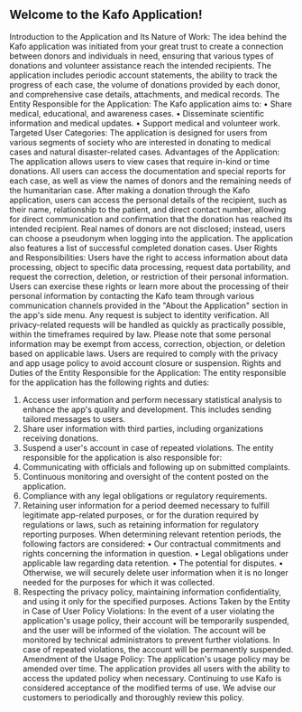 ## Welcome to the Kafo Application!
Introduction to the Application and Its Nature of Work:
The idea behind the Kafo application was initiated from your great trust to create a connection between donors and individuals in need, ensuring that various types of donations and volunteer assistance reach the intended recipients. The application includes periodic account statements, the ability to track the progress of each case, the volume of donations provided by each donor, and comprehensive case details, attachments, and medical records.
The Entity Responsible for the Application:
The Kafo application aims to:
•	Share medical, educational, and awareness cases.
•	Disseminate scientific information and medical updates.
•	Support medical and volunteer work.
Targeted User Categories:
The application is designed for users from various segments of society who are interested in donating to medical cases and natural disaster-related cases.
Advantages of the Application:
The application allows users to view cases that require in-kind or time donations. All users can access the documentation and special reports for each case, as well as view the names of donors and the remaining needs of the humanitarian case.
After making a donation through the Kafo application, users can access the personal details of the recipient, such as their name, relationship to the patient, and direct contact number, allowing for direct communication and confirmation that the donation has reached its intended recipient. Real names of donors are not disclosed; instead, users can choose a pseudonym when logging into the application.
The application also features a list of successful completed donation cases.
User Rights and Responsibilities:
Users have the right to access information about data processing, object to specific data processing, request data portability, and request the correction, deletion, or restriction of their personal information. Users can exercise these rights or learn more about the processing of their personal information by contacting the Kafo team through various communication channels provided in the "About the Application" section in the app's side menu. Any request is subject to identity verification. All privacy-related requests will be handled as quickly as practically possible, within the timeframes required by law. Please note that some personal information may be exempt from access, correction, objection, or deletion based on applicable laws.
Users are required to comply with the privacy and app usage policy to avoid account closure or suspension.
Rights and Duties of the Entity Responsible for the Application:
The entity responsible for the application has the following rights and duties:
1.	Access user information and perform necessary statistical analysis to enhance the app's quality and development. This includes sending tailored messages to users.
2.	Share user information with third parties, including organizations receiving donations.
3.	Suspend a user's account in case of repeated violations.
The entity responsible for the application is also responsible for:
1.	Communicating with officials and following up on submitted complaints.
2.	Continuous monitoring and oversight of the content posted on the application.
3.	Compliance with any legal obligations or regulatory requirements.
4.	Retaining user information for a period deemed necessary to fulfill legitimate app-related purposes, or for the duration required by regulations or laws, such as retaining information for regulatory reporting purposes. When determining relevant retention periods, the following factors are considered:
•	Our contractual commitments and rights concerning the information in question.
•	Legal obligations under applicable law regarding data retention.
•	The potential for disputes.
•	Otherwise, we will securely delete user information when it is no longer needed for the purposes for which it was collected.
5.	Respecting the privacy policy, maintaining information confidentiality, and using it only for the specified purposes.
Actions Taken by the Entity in Case of User Policy Violations:
In the event of a user violating the application's usage policy, their account will be temporarily suspended, and the user will be informed of the violation. The account will be monitored by technical administrators to prevent further violations. In case of repeated violations, the account will be permanently suspended.
Amendment of the Usage Policy:
The application's usage policy may be amended over time. The application provides all users with the ability to access the updated policy when necessary. Continuing to use Kafo is considered acceptance of the modified terms of use. We advise our customers to periodically and thoroughly review this policy.
